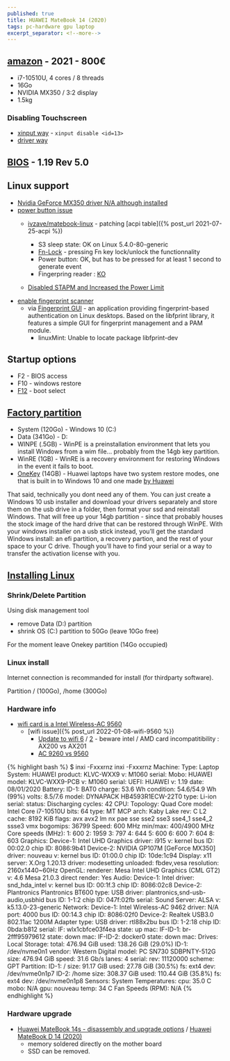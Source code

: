 ```yaml
---
published: true
title: HUAWEI MateBook 14 (2020)
tags: pc-hardware gpu laptop
excerpt_separator: <!--more-->
---
```


<!--more-->

## [amazon](https://www.amazon.fr/gp/product/B08P9186JF/ref=ox_sc_act_title_2?smid=A1X6FK5RDHNB96&psc=1) - 2021 - 800€ 

- i7-10510U, 4 cores / 8 threads
- 16Go
- NVIDIA MX350 / 3:2 display
- 1.5kg

### Disabling Touchscreen
- [xinput way](https://unix.stackexchange.com/questions/127443/how-do-i-disable-the-touch-screen-on-my-laptop/129603#129603) - `xinput disable <id=13>`
- [driver way](https://www.blackmoreops.com/2016/10/26/disable-touchscreen-linux/)

## [BIOS](https://consumer.huawei.com/en/support/laptops/matebook-14-2020/) - 1.19 Rev 5.0

## Linux support
- [Nvidia GeForce MX350 driver N/A although installed](https://forums.linuxmint.com/viewtopic.php?t=353047&p=2039798)
- [power button issue](https://bbs.archlinux.org/viewtopic.php?id=225752)
	- [ivzave/matebook-linux](https://github.com/ivzave/matebook-linux) - patching [acpi table]({% post_url 2021-07-25-acpi %})
    	- S3 sleep state: OK on Linux 5.4.0-80-generic
        - [Fn-Lock](https://github.com/nekr0z/linux-on-huawei-matebook-13-2019/blob/master/README.md#keyboard) - pressing Fn key lock/unlock the functionnality
    	- Power button: OK, but has to be pressed for at least 1 second to generate event
        - Fingerpring reader : [KO](https://github.com/nekr0z/linux-on-huawei-matebook-13-2019/blob/master/README.md#fingerprint-reader)

    - [Disabled STAPM and Increased the Power Limit](https://www.reddit.com/r/Amd/comments/a2vs55/i_successfully_disabled_stapm_and_increased_the/)
- [enable fingerprint scanner](https://www.addictivetips.com/ubuntu-linux-tips/enable-fingerprint-scanner-support-on-linux/)
	- via [Fingerprint GUI](https://github.com/RogueScholar/fingerprint-gui?tab=readme-ov-file#fingerprint-gui) - an application providing fingerprint-based authentication on Linux desktops. Based on the libfprint library, it features a simple GUI for fingerprint management and a PAM module.
		- linuxMint: Unable to locate package libfprint-dev


## Startup options
- F2 - BIOS access
- F10 - windows restore
- [F12](https://consumer.huawei.com/en/support/content/en-us00693076/) - boot select

## [Factory partition](https://www.reddit.com/r/MatebookXPro/comments/9xnhe1/partitioning_on_a_new_device/)
- System (120Go) - Windows 10 (C:)
- Data   (341Go) - D:
- WINPE  (.5GB) - WinPE is a preinstallation environment that lets you install Windows from a wim file... probably from the 14gb key partition.
- WinRE  (1GB) - WinRE is a recovery environment for restoring Windows in the event it fails to boot. 
- [OneKey](https://www.reddit.com/r/MatebookXPro/comments/fdr566/matebook_d_is_huaweis_system_restore_partition/) (14GB) -  Huawei laptops have two system restore modes, one that is built in to Windows 10 and one made [by Huawei](https://consumer.huawei.com/en/support/content/en-us00692605/)

That said, technically you dont need any of them. You can just create a Windows 10 usb installer and download your drivers separately and store them on the usb drive in a folder, then format your ssd and reinstall Windows. That will free up your 14gb partition - since that probably houses the stock image of the hard drive that can be restored through WinPE. With your windows installer on a usb stick instead, you’ll get the standard Windows install: an efi partition, a recovery partion, and the rest of your space to your C drive. Though you’ll have to find your serial or a way to transfer the activation license with you.

## [Installing Linux](https://www.tecmint.com/install-linux-mint-alongside-windows-dual-boot-uefi-mode/)

### Shrink/Delete Partition
Using disk management tool
- remove Data (D:) partition 
- shrink OS (C:) partition to 50Go (leave 10Go free)

For the moment leave Onekey partition (14Go occupied)

### Linux install
Internet connection is recommanded for install (for thirdparty software).

Partition / (100Go), /home (300Go)

### Hardware info

- [wifi card is a Intel Wireless-AC 9560](https://www.notebookcheck.net/Huawei-MateBook-14-2020-laptop-review-3-2-clamshell-convinces-both-with-Intel-and-AMD-CPUs.508467.0.htmlwifi)
	- [wifi issue]({% post_url 2022-01-08-wifi-9560 %})
		- [Update to wifi 6](https://www.reddit.com/r/AMDLaptops/comments/j0rzwx/update_to_wifi_6_huawei_matebook_14_2020_amd/) / [2](https://www.reddit.com/r/MatebookXPro/comments/j93krg/anyone_tried_replacing_with_a_wifi_6_card_in_a/) - beware intel / AMD card incompatitibility :  AX200 vs AX201
		- [AC 9260 vs 9560](https://ark.intel.com/content/www/us/en/ark/compare.html?productIds=/99446,99445)

{% highlight bash %}
$ inxi -Fxxxrnz
inxi -Fxxxrnz
Machine:   Type: Laptop System: HUAWEI product: KLVC-WXX9 v: M1060 serial: <filter> 
           Mobo: HUAWEI model: KLVC-WXX9-PCB v: M1060 serial: <filter> UEFI: HUAWEI v: 1.19 date: 08/01/2020 
Battery:   ID-1: BAT0 charge: 53.6 Wh condition: 54.6/54.9 Wh (99%) volts: 8.5/7.6 model: DYNAPACK HB4593R1ECW-22T0 
           type: Li-ion serial: <filter> status: Discharging cycles: 42 
CPU:       Topology: Quad Core model: Intel Core i7-10510U bits: 64 type: MT MCP arch: Kaby Lake rev: C L2 cache: 8192 KiB 
           flags: avx avx2 lm nx pae sse sse2 sse3 sse4_1 sse4_2 ssse3 vmx bogomips: 36799 
           Speed: 600 MHz min/max: 400/4900 MHz Core speeds (MHz): 1: 600 2: 1959 3: 797 4: 644 5: 600 6: 600 7: 604 8: 603 
Graphics:  Device-1: Intel UHD Graphics driver: i915 v: kernel bus ID: 00:02.0 chip ID: 8086:9b41 
           Device-2: NVIDIA GP107M [GeForce MX350] driver: nouveau v: kernel bus ID: 01:00.0 chip ID: 10de:1c94 
           Display: x11 server: X.Org 1.20.13 driver: modesetting unloaded: fbdev,vesa resolution: 2160x1440~60Hz 
           OpenGL: renderer: Mesa Intel UHD Graphics (CML GT2) v: 4.6 Mesa 21.0.3 direct render: Yes 
Audio:     Device-1: Intel driver: snd_hda_intel v: kernel bus ID: 00:1f.3 chip ID: 8086:02c8 
           Device-2: Plantronics Plantronics BT600 type: USB driver: plantronics,snd-usb-audio,usbhid bus ID: 1-1:2 
           chip ID: 047f:02fb serial: <filter> 
           Sound Server: ALSA v: k5.13.0-23-generic 
Network:   Device-1: Intel Wireless-AC 9462 driver: N/A port: 4000 bus ID: 00:14.3 chip ID: 8086:02f0 
           Device-2: Realtek USB3.0 802.11ac 1200M Adapter type: USB driver: rtl88x2bu bus ID: 1-2:18 chip ID: 0bda:b812 
           serial: <filter> 
           IF: wlx1cbfce03f4ea state: up mac: <filter> 
           IF-ID-1: br-2fff95979612 state: down mac: <filter> 
           IF-ID-2: docker0 state: down mac: <filter> 
Drives:    Local Storage: total: 476.94 GiB used: 138.26 GiB (29.0%) 
           ID-1: /dev/nvme0n1 vendor: Western Digital model: PC SN730 SDBPNTY-512G size: 476.94 GiB speed: 31.6 Gb/s lanes: 4 
           serial: <filter> rev: 11120000 scheme: GPT 
Partition: ID-1: / size: 91.17 GiB used: 27.78 GiB (30.5%) fs: ext4 dev: /dev/nvme0n1p7 
           ID-2: /home size: 308.37 GiB used: 110.44 GiB (35.8%) fs: ext4 dev: /dev/nvme0n1p8 
Sensors:   System Temperatures: cpu: 35.0 C mobo: N/A gpu: nouveau temp: 34 C 
           Fan Speeds (RPM): N/A 
{% endhighlight %}
  
### Hardware upgrade
- [Huawei MateBook 14s - disassembly and upgrade options](https://www.youtube.com/watch?v=zwfZ-mRTWpk&t=71s) / [Huawei MateBook D 14 (2020) ](https://www.youtube.com/watch?v=BsiJxz3gKio)
	- memory soldered directly on the mother board
	- SSD can be removed.
